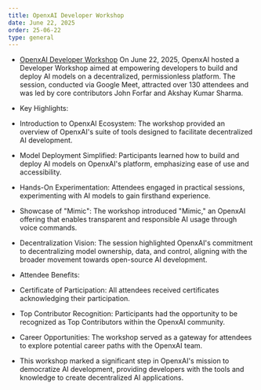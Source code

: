 ```yaml
---
title: OpenxAI Developer Workshop
date: June 22, 2025
order: 25-06-22
type: general
---
```


- [OpenxAI Developer Workshop](https://lu.ma/skl9bgpk)
  On June 22, 2025, OpenxAI hosted a Developer Workshop aimed at empowering developers to build and deploy AI models on a decentralized, permissionless platform. The session, conducted via Google Meet, attracted over 130 attendees and was led by core contributors John Forfar and Akshay Kumar Sharma.

- Key Highlights:
- Introduction to OpenxAI Ecosystem: The workshop provided an overview of OpenxAI's suite of tools designed to facilitate decentralized AI development.
- Model Deployment Simplified: Participants learned how to build and deploy AI models on OpenxAI's platform, emphasizing ease of use and accessibility.
- Hands-On Experimentation: Attendees engaged in practical sessions, experimenting with AI models to gain firsthand experience.
- Showcase of "Mimic": The workshop introduced "Mimic," an OpenxAI offering that enables transparent and responsible AI usage through voice commands.
- Decentralization Vision: The session highlighted OpenxAI's commitment to decentralizing model ownership, data, and control, aligning with the broader movement towards open-source AI development.

- Attendee Benefits:
- Certificate of Participation: All attendees received certificates acknowledging their participation.
- Top Contributor Recognition: Participants had the opportunity to be recognized as Top Contributors within the OpenxAI community.
- Career Opportunities: The workshop served as a gateway for attendees to explore potential career paths with the OpenxAI team.
- This workshop marked a significant step in OpenxAI's mission to democratize AI development, providing developers with the tools and knowledge to create decentralized AI applications.
